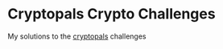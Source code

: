 # Cryptopals Crypto Challenges

My solutions to the [cryptopals](https://cryptopals.com) challenges
